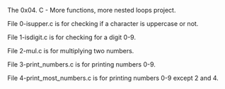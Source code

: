 The 0x04. C - More functions, more nested loops project.

File 0-isupper.c is for checking if a character is uppercase or not.

File 1-isdigit.c is for checking for a digit 0-9.

File 2-mul.c is for multiplying two numbers.

File 3-print_numbers.c is for printing numbers 0-9.

File 4-print_most_numbers.c is for printing numbers 0-9 except 2 and 4.

